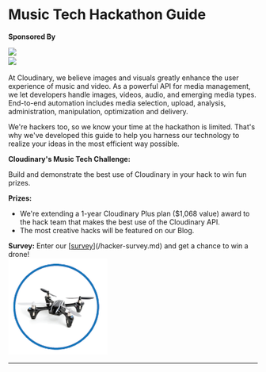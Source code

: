# Music Tech Hackathon Guide

**Sponsored By**

![](https://res.cloudinary.com/cloudinary/image/upload/c_scale,w_300/v1/logo/for_white_bg/cloudinary_logo_for_white_bg.png)  
![](http://www.sfmusictech.com/wp-content/uploads/2017/08/hackathon_pageheader-1.png)

At Cloudinary, we believe images and visuals greatly enhance the user experience of music and video. As a powerful API for media management, we let developers handle images, videos, audio, and emerging media types. End-to-end automation includes media selection, upload, analysis, administration, manipulation, optimization and delivery. 

We're hackers too, so we know your time at the hackathon is limited. That's why we've developed this guide to help you harness our technology to realize your ideas in the most efficient way possible.

**Cloudinary's Music Tech Challenge:**

Build and demonstrate the best use of Cloudinary in your hack to win fun prizes.

**Prizes:**

* We're extending a 1-year Cloudinary Plus plan \($1,068 value\) award to the hack team that makes the best use of the Cloudinary API.
* The most creative hacks will be featured on our Blog.


**Survey:**
Enter our [[survey](/www.cloudinary.com)](/hacker-survey.md) and get a chance to win a drone!  
![](/assets/drone.png)
<hr>